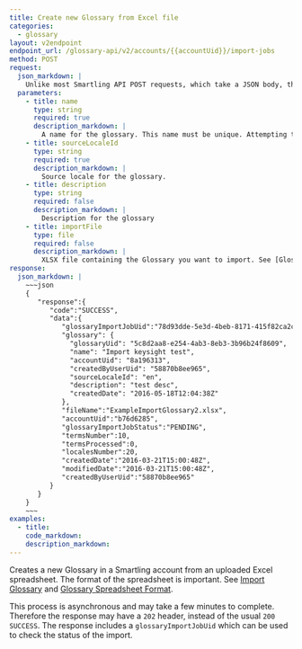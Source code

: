 ```yaml
---
title: Create new Glossary from Excel file
categories:
  - glossary
layout: v2endpoint
endpoint_url: /glossary-api/v2/accounts/{{accountUid}}/import-jobs
method: POST
request:
  json_markdown: |
    Unlike most Smartling API POST requests, which take a JSON body, this request has a multi-part form body.
  parameters:
    - title: name
      type: string
      required: true
      description_markdown: |
        A name for the glossary. This name must be unique. Attempting to use a name already in use in the account will return an error.
    - title: sourceLocaleId
      type: string
      required: true
      description_markdown: |
        Source locale for the glossary. 
    - title: description
      type: string
      required: false
      description_markdown: |
        Description for the glossary
    - title: importFile
      type: file
      required: false
      description_markdown: |
        XLSX file containing the Glossary you want to import. See [Glossary Spreadsheet Format](/support/articles/glossary-spreadsheet-format/) for details.
response:
  json_markdown: |
    ~~~json
    {
       "response":{
          "code":"SUCCESS",
          "data":{
             "glossaryImportJobUid":"78d93dde-5e3d-4beb-8171-415f82ca2c7b",
             "glossary": {
               "glossaryUid": "5c8d2aa8-e254-4ab3-8eb3-3b96b24f8609",
               "name": "Import keysight test",
               "accountUid": "8a196313",
               "createdByUserUid": "58870b8ee965",
               "sourceLocaleId": "en",
               "description": "test desc",
               "createdDate": "2016-05-18T12:04:38Z"
             },
             "fileName":"ExampleImportGlossary2.xlsx",
             "accountUid":"b76d6285",
             "glossaryImportJobStatus":"PENDING",
             "termsNumber":10,
             "termsProcessed":0,
             "localesNumber":20,
             "createdDate":"2016-03-21T15:00:48Z",
             "modifiedDate":"2016-03-21T15:00:48Z",
             "createdByUserUid":"58870b8ee965"
          }
       }
    }
    ~~~
examples:
  - title:
    code_markdown:
    description_markdown:
---
```


Creates a new Glossary in a Smartling account from an uploaded Excel spreadsheet. The format of the spreadsheet is important. See [Import Glossary](/support/articles/import-glossary/) and [Glossary Spreadsheet Format](/support/articles/glossary-spreadsheet-format/).

This process is asynchronous and may take a few minutes to complete. Therefore the response may have a `202` header, instead of the usual `200 SUCCESS`. The response includes a `glossaryImportJobUid` which can be used to check the status of the import. 